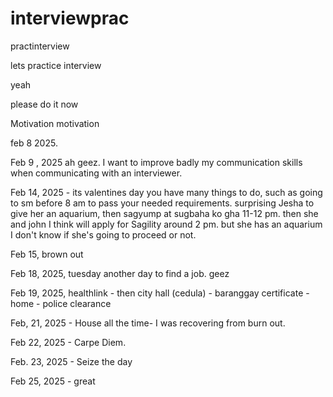 # interviewprac
practinterview

lets practice interview

yeah


please do it now

Motivation motivation

feb 8 2025.

Feb 9 , 2025 ah geez. I want to improve badly my communication skills when communicating with an interviewer.

Feb 14, 2025 - its valentines day you have many things to do, such as going to sm before 8 am to pass your needed requirements. surprising Jesha to give her an aquarium, then sagyump at sugbaha ko gha 11-12 pm. then she and john I think will apply for Sagility around 2 pm. but she has an aquarium I don't know if she's going to proceed or not.

Feb 15, brown out

Feb 18, 2025, tuesday another day to find a job. geez

Feb 19, 2025, healthlink - then city hall (cedula) - baranggay certificate - home - police clearance 

Feb, 21, 2025 - House all the time- I was recovering from burn out.

Feb 22, 2025 - Carpe Diem.

Feb. 23, 2025 - Seize the day

Feb 25, 2025 - great
